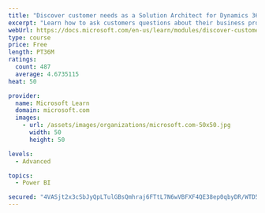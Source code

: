 ```yaml
---
title: "Discover customer needs as a Solution Architect for Dynamics 365 and Power Platform"
excerpt: "Learn how to ask customers questions about their business processes and feature requirements to create a viable solution."
webUrl: https://docs.microsoft.com/en-us/learn/modules/discover-customer-needs/
type: course
price: Free
length: PT36M
ratings:
  count: 487
  average: 4.6735115
heat: 50

provider:
  name: Microsoft Learn
  domain: microsoft.com
  images:
    - url: /assets/images/organizations/microsoft.com-50x50.jpg
      width: 50
      height: 50

levels:
  - Advanced

topics:
  - Power BI

secured: "4VASjt2x3cSbJyQpLTulGBsQmhraj6FTtL7N6wVBFXF4QE38ep0qbyDR/WTD5elj03xgGKiRT625fKXzv4dT7dhpoj+i+2hs8R7ygPNAJks2xsqnfmVRAhiUpqwOD5hVGTSekyNL3xMWun2+2Q3IRIi9tHjCOQoeSk1obdlGyYIpnlO+0ybXElq2ut0sdVoR64NHMxImC1dLTLY4Oq2TM9wUHFMJaF4FHLaJ9Mm/rraJWnCTBYUPBsOYza+yK/D8XdY7o0+XeG9+ywflto6z3/ybUxZCAr81+uhbi9Hfgh5G0gmiw+g3GhDhvAnly0XFL54IA4PmlChQAAPczvMxtVqp2XIFenZWAk6SgyypMRsEIVazAfkczHS0avapdMD4oBm0+G3A8d0vEE7z2BHT9415nUFVOpI3DFUtzyF50gY=;7jf3sICXdIk/uzdJSXpi9g=="
---
```


